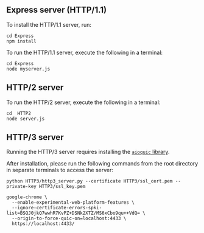 ## Express server (HTTP/1.1)
To install the HTTP/1.1 server, run:
```
cd Express
npm install
```
To run the HTTP/1.1 server, execute the following in  a terminal:
```
cd Express
node myserver.js
```

## HTTP/2 server
To run the HTTP/2 server, execute the following in  a terminal:
```
cd  HTTP2
node server.js
```

## HTTP/3 server
Running the HTTP/3 server requires installing the [`aioquic` library](https://github.com/aiortc/aioquic).

After installation, please run the following commands from the root directory in separate terminals to access the server:

```
python HTTP3/http3_server.py --certificate HTTP3/ssl_cert.pem --private-key HTTP3/ssl_key.pem
```

```
google-chrome \
  --enable-experimental-web-platform-features \
  --ignore-certificate-errors-spki-list=BSQJ0jkQ7wwhR7KvPZ+DSNk2XTZ/MS6xCbo9qu++VdQ= \
  --origin-to-force-quic-on=localhost:4433 \
  https://localhost:4433/
```

